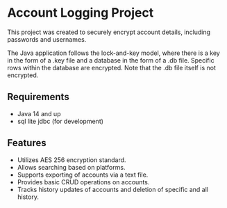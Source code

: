 # Account Logging Project

This project was created to securely encrypt account details, including passwords and usernames.

The Java application follows the lock-and-key model, where there is a key in the form of a .key file and a database in the form of a .db file. Specific rows within the database are encrypted. Note that the .db file itself is not encrypted.

## Requirements

- Java 14 and up
- sql lite jdbc (for development)

## Features
- Utilizes AES 256 encryption standard.
- Allows searching based on platforms.
- Supports exporting of accounts via a text file.
- Provides basic CRUD operations on accounts.
- Tracks history updates of accounts and deletion of specific and all history.
